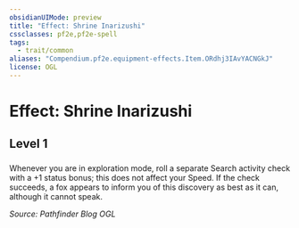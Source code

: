 ```yaml
---
obsidianUIMode: preview
title: "Effect: Shrine Inarizushi"
cssclasses: pf2e,pf2e-spell
tags:
  - trait/common
aliases: "Compendium.pf2e.equipment-effects.Item.ORdhj3IAvYACNGkJ"
license: OGL
---
```

# Effect: Shrine Inarizushi
## Level 1
### 






Whenever you are in exploration mode, roll a separate Search activity check with a +1 status bonus; this does not affect your Speed. If the check succeeds, a fox appears to inform you of this discovery as best as it can, although it cannot speak.

*Source: Pathfinder Blog*
*OGL*